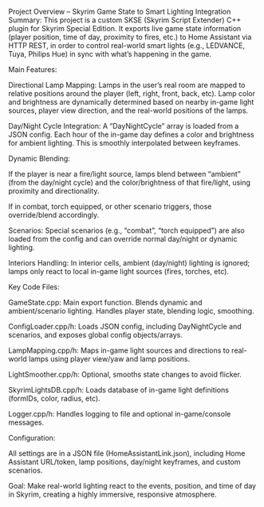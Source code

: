 Project Overview – Skyrim Game State to Smart Lighting Integration
Summary:
This project is a custom SKSE (Skyrim Script Extender) C++ plugin for Skyrim Special Edition. It exports live game state information (player position, time of day, proximity to fires, etc.) to Home Assistant via HTTP REST, in order to control real-world smart lights (e.g., LEDVANCE, Tuya, Philips Hue) in sync with what’s happening in the game.

Main Features:

Directional Lamp Mapping:
Lamps in the user’s real room are mapped to relative positions around the player (left, right, front, back, etc). Lamp color and brightness are dynamically determined based on nearby in-game light sources, player view direction, and the real-world positions of the lamps.

Day/Night Cycle Integration:
A “DayNightCycle” array is loaded from a JSON config. Each hour of the in-game day defines a color and brightness for ambient lighting. This is smoothly interpolated between keyframes.

Dynamic Blending:

If the player is near a fire/light source, lamps blend between “ambient” (from the day/night cycle) and the color/brightness of that fire/light, using proximity and directionality.

If in combat, torch equipped, or other scenario triggers, those override/blend accordingly.

Scenarios:
Special scenarios (e.g., “combat”, “torch equipped”) are also loaded from the config and can override normal day/night or dynamic lighting.

Interiors Handling:
In interior cells, ambient (day/night) lighting is ignored; lamps only react to local in-game light sources (fires, torches, etc).

Key Code Files:

GameState.cpp: Main export function. Blends dynamic and ambient/scenario lighting. Handles player state, blending logic, smoothing.

ConfigLoader.cpp/h: Loads JSON config, including DayNightCycle and scenarios, and exposes global config objects/arrays.

LampMapping.cpp/h: Maps in-game light sources and directions to real-world lamps using player view/yaw and lamp positions.

LightSmoother.cpp/h: Optional, smooths state changes to avoid flicker.

SkyrimLightsDB.cpp/h: Loads database of in-game light definitions (formIDs, color, radius, etc).

Logger.cpp/h: Handles logging to file and optional in-game/console messages.

Configuration:

All settings are in a JSON file (HomeAssistantLink.json), including Home Assistant URL/token, lamp positions, day/night keyframes, and custom scenarios.

Goal:
Make real-world lighting react to the events, position, and time of day in Skyrim, creating a highly immersive, responsive atmosphere.

